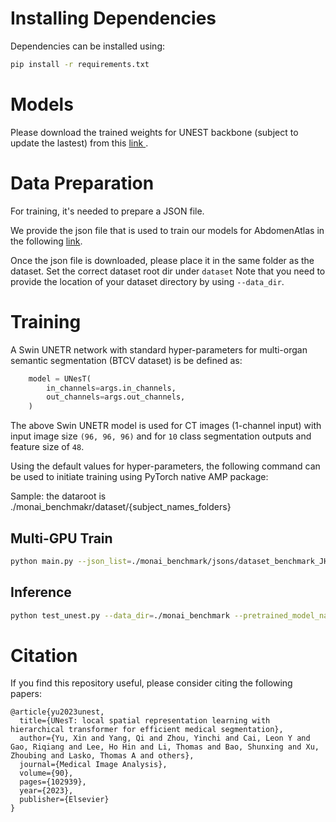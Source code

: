 

# Installing Dependencies
Dependencies can be installed using:
``` bash
pip install -r requirements.txt
```

# Models

Please download the trained weights for UNEST backbone (subject to update the lastest) from this <a href="https://www.dropbox.com/scl/fi/e1468cx8tniulza0xben9/model_unest_lowerLR_s2.pt?rlkey=mi7yzplrl4ufegakozakunxcs&st=m6tuqccu&dl=0"> link </a>.


# Data Preparation

For training, it's needed to prepare a JSON file. 

We provide the json file that is used to train our models for AbdomenAtlas in the following <a href="https://drive.google.com/file/d/1t4fIQQkONv7ArTSZe4Nucwkk1KfdUDvW/view?usp=sharing"> link</a>.

Once the json file is downloaded, please place it in the same folder as the dataset. 
Set the correct dataset root dir under ```dataset```
Note that you need to provide the location of your dataset directory by using ```--data_dir```.

# Training

A Swin UNETR network with standard hyper-parameters for multi-organ semantic segmentation (BTCV dataset) is be defined as:

``` python
    model = UNesT(
        in_channels=args.in_channels,
        out_channels=args.out_channels,
    )
```

The above Swin UNETR model is used for CT images (1-channel input) with input image size ```(96, 96, 96)``` and for ```10``` class segmentation outputs and feature size of  ```48```.

Using the default values for hyper-parameters, the following command can be used to initiate training using PyTorch native AMP package:

Sample: the dataroot is ./monai_benchmakr/dataset/{subject_names_folders}

## Multi-GPU Train

``` bash
python main.py --json_list=./monai_benchmark/jsons/dataset_benchmark_JHU.json --data_dir=./monai_benchmark --roi_x=96 --roi_y=96 --roi_z=96 --batch_size=1 --max_epochs=30000 --save_checkpoint true --distributed true --optim_lr=2e-4 --val_every 40 --logdir "unest_s3"
```

## Inference

``` bash
python test_unest.py --data_dir=./monai_benchmark --pretrained_model_name model_unest_lowerLR_s2.pt
```


# Citation
If you find this repository useful, please consider citing the following papers:

```
@article{yu2023unest,
  title={UNesT: local spatial representation learning with hierarchical transformer for efficient medical segmentation},
  author={Yu, Xin and Yang, Qi and Zhou, Yinchi and Cai, Leon Y and Gao, Riqiang and Lee, Ho Hin and Li, Thomas and Bao, Shunxing and Xu, Zhoubing and Lasko, Thomas A and others},
  journal={Medical Image Analysis},
  volume={90},
  pages={102939},
  year={2023},
  publisher={Elsevier}
}
```
